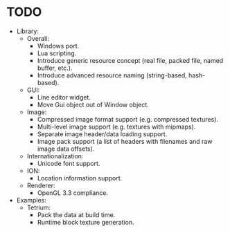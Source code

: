 # TODO
* Library:
	* Overall:
		- Windows port.
		- Lua scripting.
		- Introduce generic resource concept (real file, packed file, named buffer, etc.).
		- Introduce advanced resource naming (string-based, hash-based).
	* GUI:
		- Line editor widget.
		- Move Gui object out of Window object.
	* Image:
		- Compressed image format support (e.g. compressed textures).
		- Multi-level image support (e.g. textures with mipmaps).
		- Separate image header/data loading support.
		- Image pack support (a list of headers with filenames and raw image data offsets).
	* Internationalization:
		- Unicode font support.
	* ION:
		- Location information support.
	* Renderer:
		- OpenGL 3.3 compliance.
* Examples:
	* Tetrium:
		- Pack the data at build time.
		- Runtime block texture generation.
